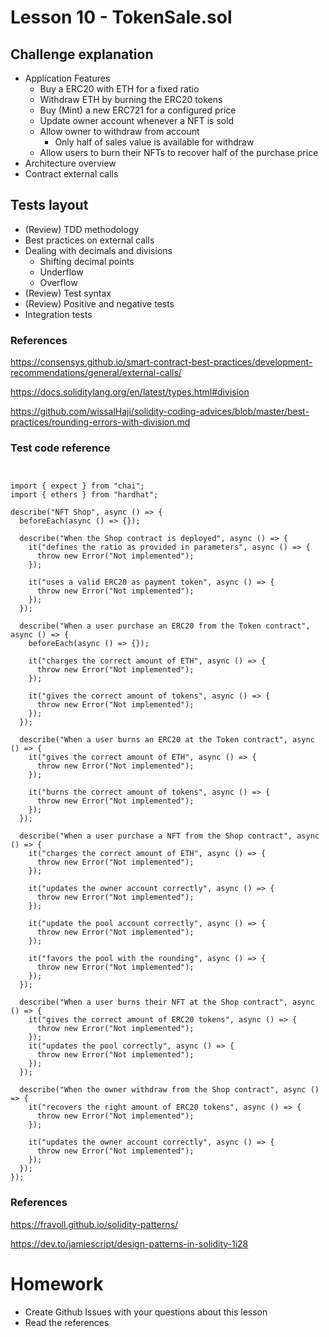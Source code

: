 # Lesson 10 - TokenSale.sol

## Challenge explanation

- Application Features
  - Buy a ERC20 with ETH for a fixed ratio
  - Withdraw ETH by burning the ERC20 tokens
  - Buy (Mint) a new ERC721 for a configured price
  - Update owner account whenever a NFT is sold
  - Allow owner to withdraw from account
    - Only half of sales value is available for withdraw
  - Allow users to burn their NFTs to recover half of the purchase price
- Architecture overview
- Contract external calls

## Tests layout

- (Review) TDD methodology
- Best practices on external calls
- Dealing with decimals and divisions
  - Shifting decimal points
  - Underflow
  - Overflow
- (Review) Test syntax
- (Review) Positive and negative tests
- Integration tests

### References

https://consensys.github.io/smart-contract-best-practices/development-recommendations/general/external-calls/

https://docs.soliditylang.org/en/latest/types.html#division

https://github.com/wissalHaji/solidity-coding-advices/blob/master/best-practices/rounding-errors-with-division.md

### Test code reference

<pre><code>

import { expect } from "chai";
import { ethers } from "hardhat";

describe("NFT Shop", async () => {
  beforeEach(async () => {});

  describe("When the Shop contract is deployed", async () => {
    it("defines the ratio as provided in parameters", async () => {
      throw new Error("Not implemented");
    });

    it("uses a valid ERC20 as payment token", async () => {
      throw new Error("Not implemented");
    });
  });

  describe("When a user purchase an ERC20 from the Token contract", async () => {
    beforeEach(async () => {});

    it("charges the correct amount of ETH", async () => {
      throw new Error("Not implemented");
    });

    it("gives the correct amount of tokens", async () => {
      throw new Error("Not implemented");
    });
  });

  describe("When a user burns an ERC20 at the Token contract", async () => {
    it("gives the correct amount of ETH", async () => {
      throw new Error("Not implemented");
    });

    it("burns the correct amount of tokens", async () => {
      throw new Error("Not implemented");
    });
  });

  describe("When a user purchase a NFT from the Shop contract", async () => {
    it("charges the correct amount of ETH", async () => {
      throw new Error("Not implemented");
    });

    it("updates the owner account correctly", async () => {
      throw new Error("Not implemented");
    });

    it("update the pool account correctly", async () => {
      throw new Error("Not implemented");
    });

    it("favors the pool with the rounding", async () => {
      throw new Error("Not implemented");
    });
  });

  describe("When a user burns their NFT at the Shop contract", async () => {
    it("gives the correct amount of ERC20 tokens", async () => {
      throw new Error("Not implemented");
    });
    it("updates the pool correctly", async () => {
      throw new Error("Not implemented");
    });
  });

  describe("When the owner withdraw from the Shop contract", async () => {
    it("recovers the right amount of ERC20 tokens", async () => {
      throw new Error("Not implemented");
    });

    it("updates the owner account correctly", async () => {
      throw new Error("Not implemented");
    });
  });
});
</code></pre>

### References

https://fravoll.github.io/solidity-patterns/

https://dev.to/jamiescript/design-patterns-in-solidity-1i28

# Homework

- Create Github Issues with your questions about this lesson
- Read the references
